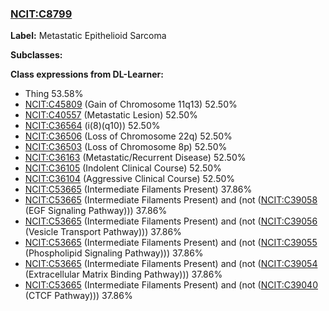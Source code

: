 
### [NCIT:C8799](http://purl.obolibrary.org/obo/NCIT_C8799)
**Label:** Metastatic Epithelioid Sarcoma

**Subclasses:** 

**Class expressions from DL-Learner:**

- Thing 53.58%
- [NCIT:C45809](http://purl.obolibrary.org/obo/NCIT_C45809) (Gain of Chromosome 11q13) 52.50%
- [NCIT:C40557](http://purl.obolibrary.org/obo/NCIT_C40557) (Metastatic Lesion) 52.50%
- [NCIT:C36564](http://purl.obolibrary.org/obo/NCIT_C36564) (i(8)(q10)) 52.50%
- [NCIT:C36506](http://purl.obolibrary.org/obo/NCIT_C36506) (Loss of Chromosome 22q) 52.50%
- [NCIT:C36503](http://purl.obolibrary.org/obo/NCIT_C36503) (Loss of Chromosome 8p) 52.50%
- [NCIT:C36163](http://purl.obolibrary.org/obo/NCIT_C36163) (Metastatic/Recurrent Disease) 52.50%
- [NCIT:C36105](http://purl.obolibrary.org/obo/NCIT_C36105) (Indolent Clinical Course) 52.50%
- [NCIT:C36104](http://purl.obolibrary.org/obo/NCIT_C36104) (Aggressive Clinical Course) 52.50%
- [NCIT:C53665](http://purl.obolibrary.org/obo/NCIT_C53665) (Intermediate Filaments Present) 37.86%
- [NCIT:C53665](http://purl.obolibrary.org/obo/NCIT_C53665) (Intermediate Filaments Present) and (not ([NCIT:C39058](http://purl.obolibrary.org/obo/NCIT_C39058) (EGF Signaling Pathway))) 37.86%
- [NCIT:C53665](http://purl.obolibrary.org/obo/NCIT_C53665) (Intermediate Filaments Present) and (not ([NCIT:C39056](http://purl.obolibrary.org/obo/NCIT_C39056) (Vesicle Transport Pathway))) 37.86%
- [NCIT:C53665](http://purl.obolibrary.org/obo/NCIT_C53665) (Intermediate Filaments Present) and (not ([NCIT:C39055](http://purl.obolibrary.org/obo/NCIT_C39055) (Phospholipid Signaling Pathway))) 37.86%
- [NCIT:C53665](http://purl.obolibrary.org/obo/NCIT_C53665) (Intermediate Filaments Present) and (not ([NCIT:C39054](http://purl.obolibrary.org/obo/NCIT_C39054) (Extracellular Matrix Binding Pathway))) 37.86%
- [NCIT:C53665](http://purl.obolibrary.org/obo/NCIT_C53665) (Intermediate Filaments Present) and (not ([NCIT:C39040](http://purl.obolibrary.org/obo/NCIT_C39040) (CTCF Pathway))) 37.86%


